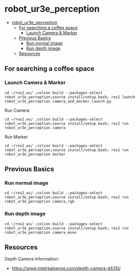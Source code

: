 # robot_ur3e_perception

- [robot\_ur3e\_perception](#robot_ur3e_perception)
  - [For searching a coffee space](#for-searching-a-coffee-space)
    - [Launch Camera \& Marker](#launch-camera--marker)
  - [Previous Basics](#previous-basics)
    - [Run normal image](#run-normal-image)
    - [Run depth image](#run-depth-image)
  - [Resources](#resources)

## For searching a coffee space
### Launch Camera & Marker
```
cd ~/ros2_ws/ ;colcon build --packages-select robot_ur3e_perception;source install/setup.bash; ros2 launch robot_ur3e_perception camera_and_marker.launch.py
```
Run Camera
```
cd ~/ros2_ws/ ;colcon build --packages-select robot_ur3e_perception;source install/setup.bash; ros2 run robot_ur3e_perception camera
```
Run Marker
```
cd ~/ros2_ws/ ;colcon build --packages-select robot_ur3e_perception;source install/setup.bash; ros2 run robot_ur3e_perception marker
```

## Previous Basics

### Run normal image
```
cd ~/ros2_ws/ ;colcon build --packages-select robot_ur3e_perception;source install/setup.bash; ros2 run robot_ur3e_perception camera_rgb
```

### Run depth image
```
cd ~/ros2_ws/ ;colcon build --packages-select robot_ur3e_perception;source install/setup.bash; ros2 run robot_ur3e_perception camera_mono
```

## Resources
Depth Camera Information:
- https://www.intelrealsense.com/depth-camera-d435i/